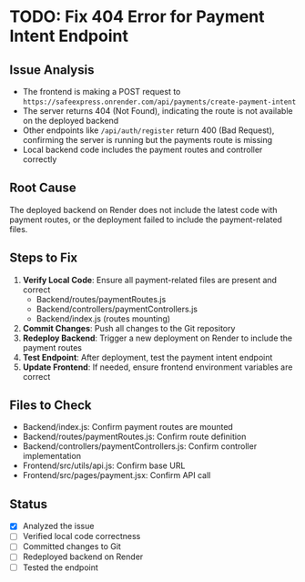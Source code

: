 # TODO: Fix 404 Error for Payment Intent Endpoint

## Issue Analysis
- The frontend is making a POST request to `https://safeexpress.onrender.com/api/payments/create-payment-intent`
- The server returns 404 (Not Found), indicating the route is not available on the deployed backend
- Other endpoints like `/api/auth/register` return 400 (Bad Request), confirming the server is running but the payments route is missing
- Local backend code includes the payment routes and controller correctly

## Root Cause
The deployed backend on Render does not include the latest code with payment routes, or the deployment failed to include the payment-related files.

## Steps to Fix
1. **Verify Local Code**: Ensure all payment-related files are present and correct
   - Backend/routes/paymentRoutes.js
   - Backend/controllers/paymentControllers.js
   - Backend/index.js (routes mounting)
2. **Commit Changes**: Push all changes to the Git repository
3. **Redeploy Backend**: Trigger a new deployment on Render to include the payment routes
4. **Test Endpoint**: After deployment, test the payment intent endpoint
5. **Update Frontend**: If needed, ensure frontend environment variables are correct

## Files to Check
- Backend/index.js: Confirm payment routes are mounted
- Backend/routes/paymentRoutes.js: Confirm route definition
- Backend/controllers/paymentControllers.js: Confirm controller implementation
- Frontend/src/utils/api.js: Confirm base URL
- Frontend/src/pages/payment.jsx: Confirm API call

## Status
- [x] Analyzed the issue
- [ ] Verified local code correctness
- [ ] Committed changes to Git
- [ ] Redeployed backend on Render
- [ ] Tested the endpoint
